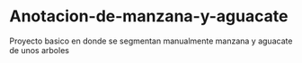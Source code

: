 # Anotacion-de-manzana-y-aguacate
Proyecto basico en donde se segmentan manualmente manzana y aguacate de unos arboles
